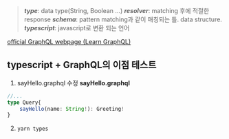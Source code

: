 >***type***: data type(String, Boolean ...)
>***resolver***: matching 후에 적절한 response
>***schema***: pattern matching과 같이 매칭되는 틀. data structure.
>***typescript***: javascript로 변환 되는 언어

[official GraphQL webpage (Learn GraphQL)](https://graphql.org/learn/schema/)



## typescript + GraphQL의 이점 테스트

1. sayHello.graphql 수정
**sayHello.graphql**

```typescript
//...
type Query{
	sayHello(name: String!): Greeting!
}
```
2. `yarn types`

<!--stackedit_data:
eyJoaXN0b3J5IjpbLTE1MjY1NTM4NTIsLTE2OTY4NDIyMjIsLT
gzNzEwOTU1NCwtMjA4ODc0NjYxMl19
-->